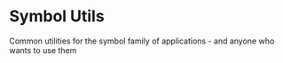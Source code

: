 # Symbol Utils

Common utilities for the symbol family of applications - and anyone who wants to use them

